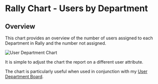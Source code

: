 Rally Chart - Users by Department
=========================

## Overview

This chart provides an overview of the number of users assigned to each Department in Rally and the number not assigned.

![User Department Chart](https://raw.github.com/deadflycake/UserDeptChart/master/UserDeptChartExample.png)

It is simple to adjust the chart the report on a different user attribute.

The chart is particularly useful when used in conjunction with my [User Department Board](https://github.com/deadflycake/UserCards).